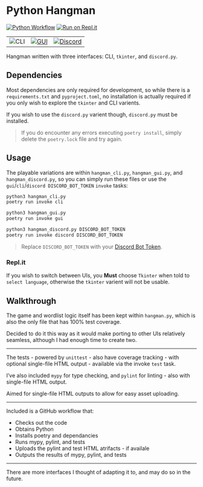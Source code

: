 # Python Hangman

[![Python Workflow](https://github.com/RascalTwo/PythonHangman/workflows/.github/workflows/python.yml/badge.svg)](/../../actions)
[![Run on Repl.it](https://repl.it/badge/github/RascalTwo/PythonHangman)](https://repl.it/github/RascalTwo/PythonHangman)

|   |   |   |
| - | - | - |
| ![CLI](/../../blob/assets/cli.svg?raw=true "CLI") | [![GUI](/../../blob/assets/gui.gif?raw=true "GUI")](/../../blob/assets/gui.webm?raw=true) | [![Discord](/../../blob/assets/discord.gif?raw=true "Discord")](/../../blob/assets/discord.webm?raw=true) |

Hangman written with three interfaces: CLI, `tkinter`, and `discord.py`.

## Dependencies

Most dependencies are only required for development, so while there is a
`requirements.txt` and `pyproject.toml`, no installation is actually
required if you only wish to explore the `tkinter` and CLI varients.

If you wish to use the `discord.py` varient though, `discord.py` must be
installed.

> If you do encounter any errors executing `poetry install`, simply
> delete the `poetry.lock` file and try again.

## Usage

The playable variations are within `hangman_cli.py`, `hangman_gui.py`,
and `hangman_discord.py`, so you can simply run these files or use the
`gui`/`cli`/`discord DISCORD_BOT_TOKEN` `invoke` tasks:

```sh
python3 hangman_cli.py
poetry run invoke cli

python3 hangman_gui.py
poetry run invoke gui

python3 hangman_discord.py DISCORD_BOT_TOKEN
poetry run invoke discord DISCORD_BOT_TOKEN
```

> Replace `DISCORD_BOT_TOKEN` with your [Discord Bot
> Token](https://discordapp.com/developers/applications).

### Repl&#46;it

If you wish to switch between UIs, you **Must** choose `Tkinter` when
told to `select language`, otherwise the `tkinter` varient will not be
usable.

## Walkthrough

The game and wordlist logic itself has been kept within `hangman.py`,
which is also the only file that has 100% test coverage.

Decided to do it this way as it would make porting to other UIs
relatively seamless, although I had enough time to create two.

***

The tests - powered by `unittest` - also have coverage tracking - with
optional single-file HTML output - available via the invoke `test` task.

I’ve also included `mypy` for type checking, and `pylint` for linting -
also with single-file HTML output.

Aimed for single-file HTML outputs to allow for easy asset uploading.

***

Included is a GitHub workflow that:

- Checks out the code
- Obtains Python
- Installs poetry and dependancies
- Runs mypy, pylint, and tests
- Uploads the pylint and test HTML atrifacts - if availale
- Outputs the results of mypy, pylint, and tests

***

There are more interfaces I thought of adapting it to, and may do so in
the future.
